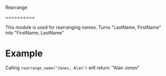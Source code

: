 Rearrange

==========

This module is used for rearranging names.
Turns "LastName, FirstName" into "FirstName, LastName"

# Example

Calling `rearrange_name("Jones, Alan")` will return `"Alan Jones"
